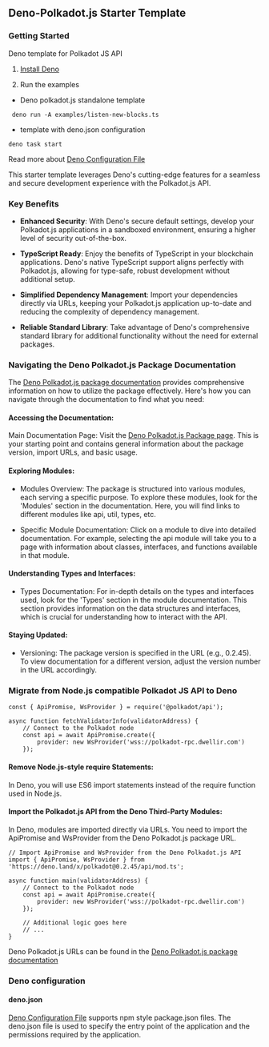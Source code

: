 ## Deno-Polkadot.js Starter Template

### Getting Started

Deno template for Polkadot JS API

1. [Install Deno](https://docs.deno.com/runtime/manual/getting_started/installation)

2. Run the examples

- Deno polkadot.js standalone template

```
 deno run -A examples/listen-new-blocks.ts 
```

-  template with deno.json configuration
```
deno task start
```

Read more about [Deno Configuration File](#deno-configuration)

This starter template leverages Deno's cutting-edge features for a seamless and secure development experience with the Polkadot.js API.

### Key Benefits

- **Enhanced Security**: With Deno's secure default settings, develop your Polkadot.js applications in a sandboxed environment, ensuring a higher level of security out-of-the-box.

- **TypeScript Ready**: Enjoy the benefits of TypeScript in your blockchain applications. Deno's native TypeScript support aligns perfectly with Polkadot.js, allowing for type-safe, robust development without additional setup.

- **Simplified Dependency Management**: Import your dependencies directly via URLs, keeping your Polkadot.js application up-to-date and reducing the complexity of dependency management.

- **Reliable Standard Library**: Take advantage of Deno's comprehensive standard library for additional functionality without the need for external packages.

### Navigating the Deno Polkadot.js Package Documentation

The [Deno Polkadot.js package documentation](https://deno.land/x/polkadot@0.2.45/mod.ts) provides comprehensive information on how to utilize the package effectively. Here's how you can navigate through the documentation to find what you need:

#### Accessing the Documentation:

Main Documentation Page: Visit the [Deno Polkadot.js Package page](https://deno.land/x/polkadot@0.2.45). This is your starting point and contains general information about the package version, import URLs, and basic usage.

#### Exploring Modules:

- Modules Overview: The package is structured into various modules, each serving a specific purpose. To explore these modules, look for the 'Modules' section in the documentation. Here, you will find links to different modules like api, util, types, etc.

- Specific Module Documentation: Click on a module to dive into detailed documentation. For example, selecting the api module will take you to a page with information about classes, interfaces, and functions available in that module.

#### Understanding Types and Interfaces:

- Types Documentation: For in-depth details on the types and interfaces used, look for the 'Types' section in the module documentation. This section provides information on the data structures and interfaces, which is crucial for understanding how to interact with the API.

#### Staying Updated:

- Versioning: The package version is specified in the URL (e.g., 0.2.45). To view documentation for a different version, adjust the version number in the URL accordingly.

### Migrate from Node.js compatible Polkadot JS API to Deno

```
const { ApiPromise, WsProvider } = require('@polkadot/api');

async function fetchValidatorInfo(validatorAddress) {
    // Connect to the Polkadot node
    const api = await ApiPromise.create({
        provider: new WsProvider('wss://polkadot-rpc.dwellir.com')
    });
```

#### Remove Node.js-style require Statements:

In Deno, you will use ES6 import statements instead of the require function used in Node.js.

#### Import the Polkadot.js API from the Deno Third-Party Modules:

In Deno, modules are imported directly via URLs. You need to import the ApiPromise and WsProvider from the Deno Polkadot.js package URL.

```
// Import ApiPromise and WsProvider from the Deno Polkadot.js API
import { ApiPromise, WsProvider } from 'https://deno.land/x/polkadot@0.2.45/api/mod.ts';

async function main(validatorAddress) {
    // Connect to the Polkadot node
    const api = await ApiPromise.create({
        provider: new WsProvider('wss://polkadot-rpc.dwellir.com')
    });

    // Additional logic goes here
    // ...
}
```

Deno Polkadot.js URLs can be found in the [Deno Polkadot.js package documentation](https://deno.land/x/polkadot@0.2.45/mod.ts)



### Deno configuration

#### deno.json
[Deno Configuration File](https://docs.deno.com/runtime/manual/getting_started/configuration_file) supports npm style package.json files. The deno.json file is used to specify the entry point of the application and the permissions required by the application.

